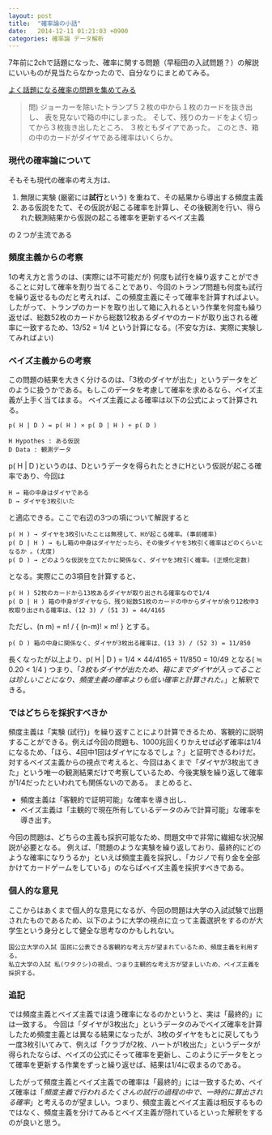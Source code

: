 ```yaml
---
layout: post
title:  "確率論の小話"
date:   2014-12-11 01:21:03 +0900
categories: 確率論 データ解析
---
```


7年前に2chで話題になった、確率に関する問題（早稲田の入試問題？）の解説にいいものが見当たらなかったので、自分なりにまとめてみる。

[よく話題になる確率の問題を集めてみる](http://blog.livedoor.jp/nwknews/archives/4126636.html)

> 問) ジョーカーを除いたトランプ５２枚の中から１枚のカードを抜き出し、
> 表を見ないで箱の中にしまった。
> そして、残りのカードをよく切ってから３枚抜き出したところ、
> ３枚ともダイアであった。
> このとき、箱の中のカードがダイヤである確率はいくらか。


### 現代の確率論について

そもそも現代の確率の考え方は、

1. 無限に実験 (厳密には**試行**という) を重ねて、その結果から導出する頻度主義
2. ある仮説をたて、その仮説が起こる確率を計算し、その後観測を行い、得られた観測結果から仮説の起こる確率を更新するベイズ主義

の２つが主流である


### 頻度主義からの考察

1の考え方と言うのは、(実際には不可能だが) 何度も試行を繰り返すことができることに対して確率を割り当てることであり、今回のトランプ問題も何度も試行を繰り返せるものだと考えれば、この頻度主義にそって確率を計算すればよい。
したがって、トランプのカードを取り出して箱に入れるという作業を何度も繰り返せば、総数52枚のカードから総数12枚あるダイヤのカードが取り出される確率に一致するため、13/52 = 1/4 という計算になる。(不安な方は、実際に実験してみればよい)


### ベイズ主義からの考察

この問題の結果を大きく分けるのは、「3枚のダイヤが出た」というデータをどのように扱うかである。もしこのデータを考慮して確率を求めるなら、ベイズ主義が上手く当てはまる。
ベイズ主義による確率は以下の公式によって計算される。

    p( H | D ) = p( H ) × p( D | H ) ÷ p( D )

    H Hypothes : ある仮説
    D Data : 観測データ

p( H | D )というのは、Dというデータを得られたときにHという仮説が起こる確率であり、今回は

    H → 箱の中身はダイヤである
    D → ダイヤを3枚引いた

と適応できる。ここで右辺の3つの項について解説すると


    p( H ) → ダイヤを3枚引いたことは無視して、Hが起こる確率。(事前確率)
    p( D | H ) → もし箱の中身はダイヤだったら、その後ダイヤを3枚引く確率はどのくらいとなるか 。(尤度)
    p( D ) → どのような仮説を立てたかに関係なく、ダイヤを3枚引く確率。(正規化定数)

となる。実際にこの3項目を計算すると、


    p( H ) 52枚のカードから13枚あるダイヤが取り出される確率なので1/4
    p( D | H ) 箱の中身がダイヤなら、残り総数51枚のカードの中からダイヤが余り12枚中3枚取り出される確率は、(12 3) / (51 3) = 44/4165

ただし、(n m) = n! / { (n-m)! × m! } とする。


    p( D ) 箱の中身に関係なく、ダイヤが3枚出る確率は、(13 3) / (52 3) = 11/850

長くなったが以上より、p( H | D ) = 1/4 × 44/4165 ÷ 11/850 = 10/49 となる( ≒ 0.20 < 1/4 )
つまり、「_3枚もダイヤが出たため、箱にまでダイヤが入ってることは珍しいことになり、頻度主義の確率よりも低い確率と計算された。_」と解釈できる。


### ではどちらを採択すべきか

頻度主義は「実験 (試行)」を繰り返すことにより計算できるため、客観的に説明することができる。例えば今回の問題も、1000兆回くりかえせば必ず確率は1/4になるため、「ほら、4回中1回はダイヤになるでしょ？」と証明できるわけだ。
対するベイズ主義からの視点で考えると、今回はあくまで「ダイヤが3枚出てきた」という唯一の観測結果だけで考察しているため、今後実験を繰り返して確率が1/4だったといわれても関係ないのである。
まとめると、


- 頻度主義は「客観的で証明可能」な確率を導き出し、
- ベイズ主義は「主観的で現在所有しているデータのみで計算可能」な確率を導き出す。

今回の問題は、どちらの主義も採択可能なため、問題文中で非常に繊細な状況解説が必要となる。
例えば、「問題のような実験を繰り返しており、最終的にどのような確率になりうるか」といえば頻度主義を採択し、「カジノで有り金を全部かけてカードゲームをしている」のならばベイズ主義を採択すべきである。


### 個人的な意見

ここからはあくまで個人的な意見になるが、今回の問題は大学の入試試験で出題されたものであるため、以下のように大学の視点に立って主義選択をするのが大学生という身分として健全な思考なのかもしれない。


    国公立大学の入試 国民に公表できる客観的な考え方が望まれているため、頻度主義を利用する。
    私立大学の入試 私(ワタクシ)の視点、つまり主観的な考え方が望ましいため、ベイズ主義を採択する。


### 追記

では頻度主義とベイズ主義では違う確率になるのかというと、実は「最終的」には一致する。
今回は「ダイヤが3枚出た」というデータのみでベイズ確率を計算したため頻度主義とは異なる結果になったが、3枚のダイヤをもとに戻してもう一度3枚引いてみて、例えば「クラブが2枚、ハートが1枚出た」というデータが得られたならば、ベイズの公式にそって確率を更新し、このようにデータをとって確率を更新する作業をずっと繰り返せば、結果は1/4に収まるのである。

したがって頻度主義とベイズ主義での確率は「最終的」には一致するため、ベイズ確率は「_頻度主義で行われるたくさんの試行の過程の中で、一時的に算出される確率_」と考えるのが望ましい。つまり、頻度主義とベイズ主義は相反するものではなく、頻度主義を分けてみるとベイズ主義が隠れているといった解釈をするのが良いと思う。
